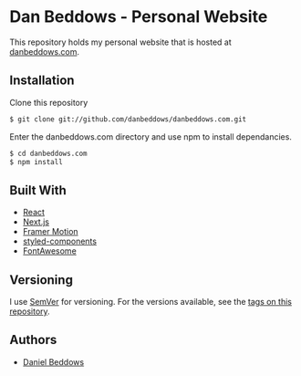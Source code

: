 # Dan Beddows - Personal Website

This repository holds my personal website that is hosted at [danbeddows.com](https://danbeddows.com).

## Installation

Clone this repository

```bash
$ git clone git://github.com/danbeddows/danbeddows.com.git
```

Enter the danbeddows.com directory and use npm to install dependancies.

```bash
$ cd danbeddows.com
$ npm install
```

## Built With

- [React](https://github.com/facebook/react/)
- [Next.js](https://github.com/vercel/next.js)
- [Framer Motion](https://github.com/framer/motion)
- [styled-components](https://github.com/styled-components/styled-components)
- [FontAwesome](https://github.com/FortAwesome/Font-Awesome)

## Versioning

I use [SemVer](http://semver.org/) for versioning. For the versions available, see the [tags on this repository](https://github.com/danbeddows/danbeddows.com/tags).

## Authors

- [Daniel Beddows](https://github.com/danbeddows)
